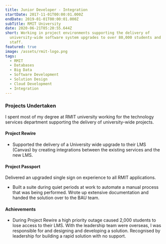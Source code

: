 ```yaml
---
title: Junior Developer - Integration
startDate: 2017-11-01T00:00:01.000Z
endDate: 2019-01-01T00:00:01.000Z
subTitle: RMIT University
date: 2020-06-21T05:20:55.644Z
short: Working in project environments supporting the delivery of
  university-wide software system upgrades to over 80,000 students and 10,000
  staff.
featured: true
image: /assets/rmit-logo.png
tags:
  - RMIT
  - Databases
  - Big Data
  - Software Development
  - Solution Design
  - Cloud Development
  - Integration
---
```

### Projects Undertaken

I spent most of my degree at RMIT university working for the technology services department supporting the delivery of university-wide projects.

#### Project Rewire

* Supported the delivery of a University wide upgrade to their LMS (Canvas) by creating integrations between the existing services and the new LMS. 

#### Project Passport

Delivered an upgraded single sign on experience to all RMIT applications.
* Built a suite during quiet periods at work to automate a manual process that was being performed. Wrote up extensive documentation and handed the solution over to the BAU team.

#### Achievements

* During Project Rewire a high priority outage caused 2,000 students to lose access to their LMS. With the leadership team were overseas, I was responsible for and designing and developing a solution. Recognised by leadership for building a rapid solution with no support. 